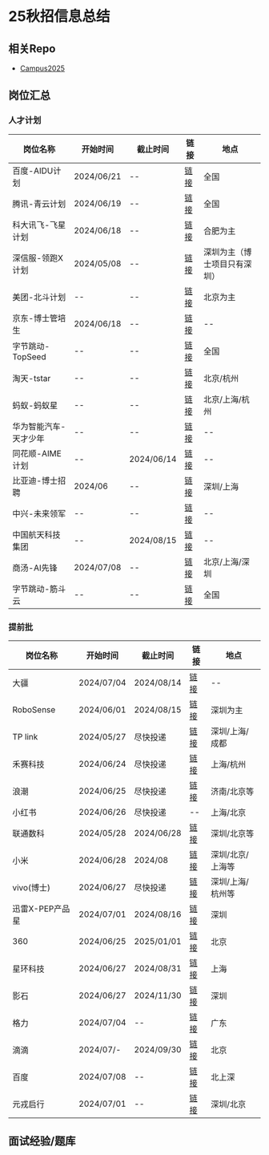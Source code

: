 # 25秋招信息总结


## 相关Repo

- [Campus2025](https://github.com/NAOSI-DLUT/Campus2025)

## 岗位汇总

### 人才计划

| 岗位名称 | 开始时间 | 截止时间 | 链接 | 地点 |
| --- | --- | --- | --- |  --- |
| 百度-AIDU计划 | 2024/06/21 | -- | [链接](https://talent.baidu.com/jobs/list?projectType=3&recruitType=GRADUATE) | 全国 |
| 腾讯-青云计划 | 2024/06/19 | -- | [链接](https://join.qq.com/qingyun.html) | 全国 |
| 科大讯飞-飞星计划 | 2024/06/18 | -- | [链接](https://campus.iflytek.com/official-pc/jobList) | 合肥为主 |
| 深信服-领跑X计划 | 2024/05/08 | -- | [链接](https://hr.sangfor.com/campucompon/Delivery/3943) | 深圳为主（博士项目只有深圳） |
| 美团-北斗计划 | -- | -- | [链接](https://zhaopin.meituan.com/web/beidou) | 北京为主 |
| 京东-博士管培生 | 2024/06/18 | -- | [链接](https://mp.weixin.qq.com/s/T8ddBWprbIaClGILyzfNkA) | -- |
| 字节跳动-TopSeed | -- | -- | [链接](https://jobs.bytedance.com/campus) | 全国 |
| 淘天-tstar |  -- | -- | [链接](https://talent.taotian.com/campus/position-list?campusType=star&lang=zh) | 北京/杭州 |
| 蚂蚁-蚂蚁星 | -- | -- | [链接](https://talent.antgroup.com/campus-full-list?antStar) | 北京/上海/杭州 |
| 华为智能汽车-天才少年 | -- | -- | [链接](https://mp.weixin.qq.com/s?__biz=MzkyNzU5NjcwMg==&mid=2247484948&idx=2&sn=72015cc3de443300e277d513aa13a7c8&chksm=c224efe5f55366f376d8cf23db42acd0cd176d37adea6e41e94b2e3962ccb8ec7d4b1e05877c&token=764513816&lang=zh_CN&scene=21#wechat_redirect) | -- |
| 同花顺-AIME计划 | -- | 2024/06/14 | [链接](https://mp.weixin.qq.com/s?__biz=MzkyNzU5NjcwMg==&mid=2247484938&idx=1&sn=116b2897e18b411905f75897b6cf5871&chksm=c224effbf55366ed39210967a07d22ad448a668c75c7d8a053c3985d6ae1b1afdff22f7b36f9&token=764513816&lang=zh_CN&scene=21#wechat_redirect) | -- |
| 比亚迪-博士招聘 | 2024/06 | --| [链接](https://job.byd.com/portal/pc/#/school/schoolPhQ?1wdfb1LbMwhz4TymXhCJbg==) | 深圳/上海 | 
| 中兴-未来领军 | -- | -- | [链接](https://job.zte.com.cn/cn/campus-recruitment/Recruitment_positions/future.html) | -- |
| 中国航天科技集团 | --| 2024/08/15 | [链接](https://www.spacetalent.com.cn/xcjh.html) | --|
| 商汤-AI先锋 | 2024/07/08 | -- | [链接](https://hr.sensetime.com/SU6522677e1c240e3d6825d64c/pb/school.html) | 北京/上海/深圳 |
| 字节跳动-筋斗云 | -- | -- | [链接](https://jobs.bytedance.com/campus) | 全国 |

### 提前批

| 岗位名称 | 开始时间 | 截止时间 | 链接 | 地点 |
| --- | --- | --- | --- |  --- |
| 大疆 | 2024/07/04 | 2024/08/14 | [链接](https://mp.weixin.qq.com/s/F-2iuckFka_KIUwRfd5OSw) | -- |
| RoboSense | 2024/06/01 | 2024/08/15 | [链接](https://mp.weixin.qq.com/s/n4UaEKk1yK2wdH2KZPHuMw) | 深圳为主 |
| TP link | 2024/05/27 | 尽快投递 | [链接](https://career.tplinkglobal.com/campus/jobs) | 深圳/上海/成都 |
| 禾赛科技 | 2024/06/24 | 尽快投递 | [链接](https://kwh0jtf778.jobs.feishu.cn/229043) | 上海/杭州 |
| 浪潮 | 2024/06/25 | 尽快投递 | [链接](http://career.inspur.com/campus2024/campus.html#md_box) | 济南/北京等 |
| 小红书 |  2024/06/26 |  尽快投递 |  -- | 上海/北京 |
| 联通数科 |  2024/05/28 |  2024/06/28 |  [链接](https://cudt.zhiye.com/6/jobs?queryId=8fe2ba67-a651-443b-beb2-b4549763fa60) | 深圳/北京等 |
| 小米 | 2024/06/28 | 2024/08 | [链接](https://hr.xiaomi.com/campus/recruitment?tabId=3) | 深圳/北京/上海等 |
| vivo(博士) | 2024/06/27 | 尽快投递 | [链接](https://hr-campus.vivo.com/campus/jobs) | 深圳/上海/杭州等 |
|迅雷X-PEP产品星 | 2024/07/01 | 2024/08/16| [链接](https://sz.bendibao.com/job/2024628/975586.shtm) | 深圳 |
| 360 | 2024/06/25 | 2025/01/01 | [链接](https://360campus.zhiye.com/jobs) | 北京 |
| 星环科技 | 2024/06/27 | 2024/08/31 | [链接](https://app.mokahr.com/campus_apply/transwarp/3196#/) | 上海 |
| 影石 | 2024/06/27 | 2024/11/30 | [链接](https://arashivision.jobs.feishu.cn/campus/?keywords=&category=&location=&project=&type=&job_hot_flag=&current=1&limit=10&functionCategory=7366092328065714469&tag=) | 深圳 |
|格力 | 2024/07/04 | -- | [链接](campus@cn.gree.com) | 广东 |
| 滴滴 | 2024/07/- | 2024/09/30 | [链接](https://campus.didiglobal.com/campus_apply/didiglobal/96064#/jobs) | 北京 |
|百度 | 2024/07/08 | -- | [链接](https://talent.baidu.com/jobs/) |北上深|
| 元戎启行 | 2024/07/01 | -- | [链接](https://app.mokahr.com/campus-recruitment/deeproute/145894#/) | 深圳/北京|

## 面试经验/题库
